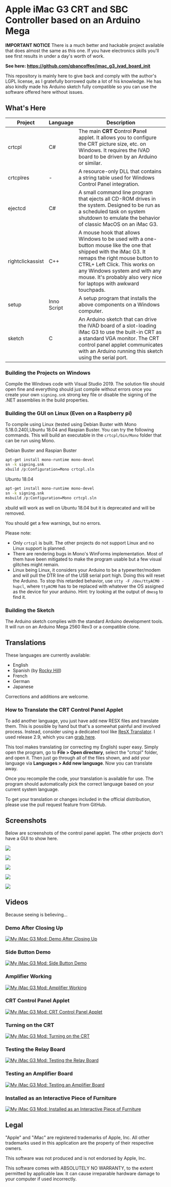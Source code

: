 # Apple iMac G3 CRT and SBC Controller based on an Arduino Mega

**IMPORTANT NOTICE**
There is a much better and hackable project available that does almost the same as this one. If you have electronics skills you'll see first results in under a day's worth of work.

**See here: https://github.com/qbancoffee/imac_g3_ivad_board_init**

This repository is mainly here to give back and comply with the author's LGPL license, as I gratefully borrowed quite a lot of his knowledge. He has also kindly made his Arduino sketch fully compatible so you can use  the software offered here without issues.

## What's Here

Project|Language|Description
-------|--------|-----------
crtcpl|C#|The main **CRT** **C**ontrol **P**ane**l** applet. It allows you to configure the CRT picture size, etc. on Windows. It requires the IVAD board to be driven by an Arduino or similar.
crtcplres|-|A resource-only DLL that contains a string table used for Windows Control Panel integration.
ejectcd|C#|A small command line program that ejects all CD-ROM drives in the system. Designed to be run as a scheduled task on system shutdown to emulate the behavior of classic MacOS on an iMac G3.
rightclickassist|C++|A mouse hook that allows Windows to be used with a one-button mouse like the one that shipped with the iMac G3. It remaps the right mouse button to CTRL+ Left Click. This works on any Windows system and with any mouse. It's probably also very nice for laptops with awkward touchpads.
setup|Inno Script|A setup program that installs the above components on a Windows computer.
sketch|C|An Arduino sketch that can drive the IVAD board of a slot-loading iMac G3 to use the built-in CRT as a standard VGA monitor. The CRT control panel applet communicates with an Arduino running this sketch using the serial port.

### Building the Projects on Windows

Compile the Windows code with Visual Studio 2019. The solution file should open fine and everything should just compile without errors once you create your own `signing.snk` strong key file or disable the signing of the .NET assemblies in the build properties.

### Building the GUI on Linux (Even on a Raspberry pi)

To compile using Linux (tested using Debian Buster with Mono 5.18.0.240),Ubuntu 18.04 and Raspian Buster. You can try the following commands. This will build an executable in the `crtcpl/bin/Mono` folder that can be run using Mono.

Debian Buster and Raspian Buster
```bash
apt-get install mono-runtime mono-devel
sn -k signing.snk
xbuild /p:Configuration=Mono crtcpl.sln
```
Ubuntu 18.04
```bash
apt-get install mono-runtime mono-devel
sn -k signing.snk
msbuild /p:Configuration=Mono crtcpl.sln
```
xbuild will work as well on Ubuntu 18.04 but it is deprecated and will be removed.


You should get a few warnings, but no errors.

Please note:
* Only `crtcpl` is built. The other projects do not support Linux and no Linux support is planned.
* There are rendering bugs in Mono's WinForms implementation. Most of them have been mitigated to make the program usable but a few visual glitches might remain.
* Linux being Linux, it considers your Arduino to be a typewriter/modem and will pull the DTR line of the USB serial port high. Doing this will reset the Arduino. To stop this retarded behavior, use `stty -F /dev/ttyACM0 -hupcl`, where `ttyACM0` has to be replaced with whatever the OS assigned as the device for your arduino. Hint: try looking at the output of `dmesg` to find it.

### Building the Sketch

The Arduino sketch complies with the standard Arduino development tools. It will run on an Arduino Mega 2560 Rev3 or a compatible clone.

## Translations

These languages are currently available:
* English
* Spanish (by [Rocky Hill](https://github.com/qbancoffee/imac_g3_ivad_board_init "Rocky Hill"))
* French
* German
* Japanese

Corrections and additions are welcome.

### How to Translate the CRT Control Panel Applet

To add another language, you just have add new RESX files and translate them. This is possible by hand but that's a somewhat painful and involved process. Instead, consider using a dedicated tool like [ResX Translator](https://github.com/HakanL/resxtranslator "ResX Translator"). I used release 2.9, which you can [grab here](https://github.com/HakanL/resxtranslator/releases/tag/v2.9 "grab here").

This tool makes translating (or correcting my English) super easy. Simply open the program, go to **File > Open directory**, select the "crtcpl" folder, and open it. Then just go through all of the files shown, and add your language via **Languages > Add new language**. Now you can translate away.

Once you recompile the code, your translation is available for use. The program should automatically pick the correct language based on your current system language.

To get your translation or changes included in the official distribution, please use the pull request feature from GitHub.

## Screenshots

Below are screenshots of the control panel applet.  The other projects don't have a GUI to show here.

![](https://raw.githubusercontent.com/shuuryou/imacg3/master/screenshots/screenshot1.png)

![](https://raw.githubusercontent.com/shuuryou/imacg3/master/screenshots/screenshot2.png)

![](https://raw.githubusercontent.com/shuuryou/imacg3/master/screenshots/screenshot3.png)

![](https://raw.githubusercontent.com/shuuryou/imacg3/master/screenshots/screenshot4.png)

![](https://raw.githubusercontent.com/shuuryou/imacg3/master/screenshots/screenshot5.png)

## Videos

Because seeing is believing...

### Demo After Closing Up
[![My iMac G3 Mod: Demo After Closing Up](https://res.cloudinary.com/marcomontalbano/image/upload/v1588750730/video_to_markdown/images/vimeo--415400271-c05b58ac6eb4c4700831b2b3070cd403.jpg)](https://vimeo.com/415400271 "My iMac G3 Mod: Demo After Closing Up")

### Side Button Demo
[![My iMac G3 Mod: Side Button Demo](https://res.cloudinary.com/marcomontalbano/image/upload/v1588751025/video_to_markdown/images/vimeo--415301822-c05b58ac6eb4c4700831b2b3070cd403.jpg)](https://vimeo.com/415301822 "My iMac G3 Mod: Side Button Demo")

### Amplifier Working
[![My iMac G3 Mod: Amplifier Working](https://res.cloudinary.com/marcomontalbano/image/upload/v1588751064/video_to_markdown/images/vimeo--415301287-c05b58ac6eb4c4700831b2b3070cd403.jpg)](https://vimeo.com/415301287 "My iMac G3 Mod: Amplifier Working")

### CRT Control Panel Applet
[![My iMac G3 Mod: CRT Control Panel Applet](https://res.cloudinary.com/marcomontalbano/image/upload/v1588750923/video_to_markdown/images/vimeo--415301897-c05b58ac6eb4c4700831b2b3070cd403.jpg)](https://vimeo.com/415301897 "My iMac G3 Mod: CRT Control Panel Applet")

### Turning on the CRT
[![My iMac G3 Mod: Turning on the CRT](https://res.cloudinary.com/marcomontalbano/image/upload/v1588750799/video_to_markdown/images/vimeo--415404947-c05b58ac6eb4c4700831b2b3070cd403.jpg)](https://vimeo.com/415404947 "My iMac G3 Mod: Turning on the CRT")

### Testing the Relay Board
[![My iMac G3 Mod: Testing the Relay Board](https://res.cloudinary.com/marcomontalbano/image/upload/v1588751098/video_to_markdown/images/vimeo--415405680-c05b58ac6eb4c4700831b2b3070cd403.jpg)](https://vimeo.com/415405680 "My iMac G3 Mod: Testing the Relay Board")

### Testing an Amplifier Board
[![My iMac G3 Mod:  Testing an Amplifier Board](https://res.cloudinary.com/marcomontalbano/image/upload/v1588751119/video_to_markdown/images/vimeo--415405633-c05b58ac6eb4c4700831b2b3070cd403.jpg)](https://vimeo.com/415405633 "My iMac G3 Mod:  Testing an Amplifier Board")

### Installed as an Interactive Piece of Furniture
[![My iMac G3 Mod: Installed as an Interactive Piece of Furniture](https://res.cloudinary.com/marcomontalbano/image/upload/v1589635273/video_to_markdown/images/vimeo--419256479-c05b58ac6eb4c4700831b2b3070cd403.jpg)](https://vimeo.com/419256479 "My iMac G3 Mod: Installed as an Interactive Piece of Furniture")

## Legal

"Apple" and "iMac" are registered trademarks of Apple, Inc. All other trademarks used in this application are the property of their respective owners.

This software was not produced and is not endorsed by Apple, Inc.

This software comes with ABSOLUTELY NO WARRANTY, to the extent permitted by applicable law. It can cause irreparable hardware damage to your computer if used incorrectly.

